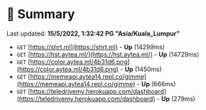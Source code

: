 # 📖 Summary
Last updated: **15/5/2022, 1:32:42 PG "Asia/Kuala_Lumpur"**

- `GET` [https://shrt.ml](https://shrt.ml) - **Up** (14299ms)
- `GET` [https://hst.aytea.ml/](https://hst.aytea.ml/) - **Up** (14729ms)
- `GET` [https://color.aytea.ml/4b31d6.png](https://color.aytea.ml/4b31d6.png) - **Up** (1450ms)
- `GET` [https://memeapi.aytea14.repl.co/gimme](https://memeapi.aytea14.repl.co/gimme) - **Up** (666ms)
- `GET` [https://teledrivemy.herokuapp.com/dashboard](https://teledrivemy.herokuapp.com/dashboard) - **Up** (279ms)
